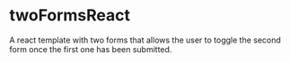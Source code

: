 # twoFormsReact

A react template with two forms that allows the user to toggle the second form once the first one has been submitted. 

